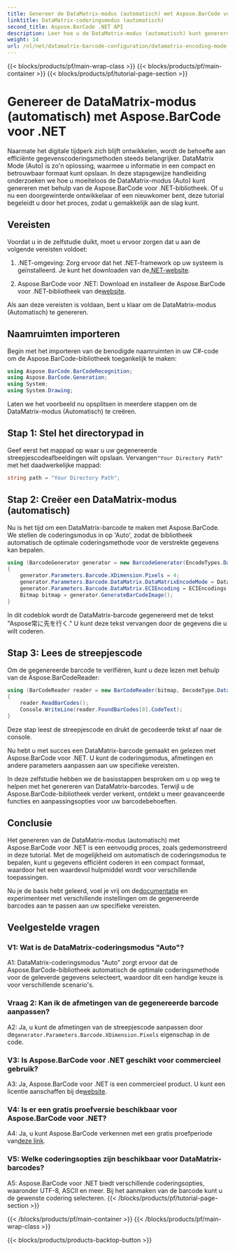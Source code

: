 ```yaml
---
title: Genereer de DataMatrix-modus (automatisch) met Aspose.BarCode voor .NET
linktitle: DataMatrix-coderingsmodus (automatisch)
second_title: Aspose.BarCode .NET API
description: Leer hoe u de DataMatrix-modus (automatisch) kunt genereren met Aspose.BarCode voor .NET. Deze stapsgewijze handleiding behandelt alles, van de vereisten tot het lezen van streepjescodes.
weight: 14
url: /nl/net/datamatrix-barcode-configuration/datamatrix-encoding-mode-auto/
---
```


{{< blocks/products/pf/main-wrap-class >}}
{{< blocks/products/pf/main-container >}}
{{< blocks/products/pf/tutorial-page-section >}}

# Genereer de DataMatrix-modus (automatisch) met Aspose.BarCode voor .NET

Naarmate het digitale tijdperk zich blijft ontwikkelen, wordt de behoefte aan efficiënte gegevenscoderingsmethoden steeds belangrijker. DataMatrix Mode (Auto) is zo'n oplossing, waarmee u informatie in een compact en betrouwbaar formaat kunt opslaan. In deze stapsgewijze handleiding onderzoeken we hoe u moeiteloos de DataMatrix-modus (Auto) kunt genereren met behulp van de Aspose.BarCode voor .NET-bibliotheek. Of u nu een doorgewinterde ontwikkelaar of een nieuwkomer bent, deze tutorial begeleidt u door het proces, zodat u gemakkelijk aan de slag kunt.

## Vereisten

Voordat u in de zelfstudie duikt, moet u ervoor zorgen dat u aan de volgende vereisten voldoet:

1.  .NET-omgeving: Zorg ervoor dat het .NET-framework op uw systeem is geïnstalleerd. Je kunt het downloaden van de[.NET-website](https://dotnet.microsoft.com/download/dotnet).

2.  Aspose.BarCode voor .NET: Download en installeer de Aspose.BarCode voor .NET-bibliotheek van de[website](https://releases.aspose.com/barcode/net/).

Als aan deze vereisten is voldaan, bent u klaar om de DataMatrix-modus (Automatisch) te genereren.

## Naamruimten importeren

Begin met het importeren van de benodigde naamruimten in uw C#-code om de Aspose.BarCode-bibliotheek toegankelijk te maken:

```csharp
using Aspose.BarCode.BarCodeRecognition;
using Aspose.BarCode.Generation;
using System;
using System.Drawing;
```

Laten we het voorbeeld nu opsplitsen in meerdere stappen om de DataMatrix-modus (Automatisch) te creëren.

## Stap 1: Stel het directorypad in

 Geef eerst het mappad op waar u uw gegenereerde streepjescodeafbeeldingen wilt opslaan. Vervangen`"Your Directory Path"` met het daadwerkelijke mappad:

```csharp
string path = "Your Directory Path";
```

## Stap 2: Creëer een DataMatrix-modus (automatisch)

Nu is het tijd om een DataMatrix-barcode te maken met Aspose.BarCode. We stellen de coderingsmodus in op 'Auto', zodat de bibliotheek automatisch de optimale coderingsmethode voor de verstrekte gegevens kan bepalen.

```csharp
using (BarcodeGenerator generator = new BarcodeGenerator(EncodeTypes.DataMatrix, "Aspose常に先を行く"))
{
    generator.Parameters.Barcode.XDimension.Pixels = 4;
    generator.Parameters.Barcode.DataMatrix.DataMatrixEncodeMode = DataMatrixEncodeMode.Auto;
    generator.Parameters.Barcode.DataMatrix.ECIEncoding = ECIEncodings.UTF8;
    Bitmap bitmap = generator.GenerateBarCodeImage();
}
```

In dit codeblok wordt de DataMatrix-barcode gegenereerd met de tekst "Aspose常に先を行く." U kunt deze tekst vervangen door de gegevens die u wilt coderen.

## Stap 3: Lees de streepjescode

Om de gegenereerde barcode te verifiëren, kunt u deze lezen met behulp van de Aspose.BarCodeReader:

```csharp
using (BarCodeReader reader = new BarCodeReader(bitmap, DecodeType.DataMatrix))
{
    reader.ReadBarCodes();
    Console.WriteLine(reader.FoundBarCodes[0].CodeText);
}
```

Deze stap leest de streepjescode en drukt de gecodeerde tekst af naar de console.

Nu hebt u met succes een DataMatrix-barcode gemaakt en gelezen met Aspose.BarCode voor .NET. U kunt de coderingsmodus, afmetingen en andere parameters aanpassen aan uw specifieke vereisten.

In deze zelfstudie hebben we de basisstappen besproken om u op weg te helpen met het genereren van DataMatrix-barcodes. Terwijl u de Aspose.BarCode-bibliotheek verder verkent, ontdekt u meer geavanceerde functies en aanpassingsopties voor uw barcodebehoeften.

## Conclusie

Het genereren van de DataMatrix-modus (automatisch) met Aspose.BarCode voor .NET is een eenvoudig proces, zoals gedemonstreerd in deze tutorial. Met de mogelijkheid om automatisch de coderingsmodus te bepalen, kunt u gegevens efficiënt coderen in een compact formaat, waardoor het een waardevol hulpmiddel wordt voor verschillende toepassingen.

 Nu je de basis hebt geleerd, voel je vrij om de[documentatie](https://reference.aspose.com/barcode/net/) en experimenteer met verschillende instellingen om de gegenereerde barcodes aan te passen aan uw specifieke vereisten.

## Veelgestelde vragen

### V1: Wat is de DataMatrix-coderingsmodus "Auto"?

A1: DataMatrix-coderingsmodus "Auto" zorgt ervoor dat de Aspose.BarCode-bibliotheek automatisch de optimale coderingsmethode voor de geleverde gegevens selecteert, waardoor dit een handige keuze is voor verschillende scenario's.

### Vraag 2: Kan ik de afmetingen van de gegenereerde barcode aanpassen?

 A2: Ja, u kunt de afmetingen van de streepjescode aanpassen door de`generator.Parameters.Barcode.XDimension.Pixels` eigenschap in de code.

### V3: Is Aspose.BarCode voor .NET geschikt voor commercieel gebruik?

 A3: Ja, Aspose.BarCode voor .NET is een commercieel product. U kunt een licentie aanschaffen bij de[website](https://purchase.aspose.com/buy).

### V4: Is er een gratis proefversie beschikbaar voor Aspose.BarCode voor .NET?

 A4: Ja, u kunt Aspose.BarCode verkennen met een gratis proefperiode van[deze link](https://releases.aspose.com/).

### V5: Welke coderingsopties zijn beschikbaar voor DataMatrix-barcodes?

A5: Aspose.BarCode voor .NET biedt verschillende coderingsopties, waaronder UTF-8, ASCII en meer. Bij het aanmaken van de barcode kunt u de gewenste codering selecteren.
{{< /blocks/products/pf/tutorial-page-section >}}

{{< /blocks/products/pf/main-container >}}
{{< /blocks/products/pf/main-wrap-class >}}

{{< blocks/products/products-backtop-button >}}
